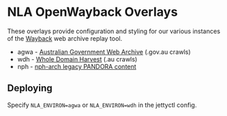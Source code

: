 NLA OpenWayback Overlays
========================

These overlays provide configuration and styling for our various instances of
the [Wayback](https://github.com/iipc/openwayback) web archive replay tool.

* agwa - [Australian Government Web Archive](http://webarchive.nla.gov.au/gov/) (.gov.au crawls)
* wdh - [Whole Domain Harvest](http://dl.nla.gov.au/wdh/) (.au crawls)
* nph - [nph-arch legacy PANDORA content](http://pandora.nla.gov.au/nph-wb/)

Deploying
---------

Specify `NLA_ENVIRON=agwa` or `NLA_ENVIRON=wdh` in the jettyctl config.
